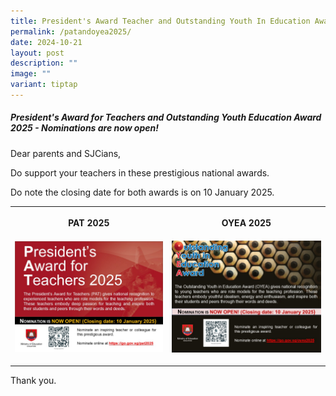```yaml
---
title: President's Award Teacher and Outstanding Youth In Education Award 2025
permalink: /patandoyea2025/
date: 2024-10-21
layout: post
description: ""
image: ""
variant: tiptap
---
```

<h5>President's Award for Teachers and Outstanding Youth Education Award 2025 - Nominations are now open!</h5>
<p>Dear parents and SJCians,</p>
<p>Do support your teachers in these prestigious national awards.</p>
<p>Do note the closing date for both awards is on 10 January 2025.</p>
<table style="minWidth: 50px">
<colgroup>
<col>
<col>
</colgroup>
<tbody>
<tr>
<th rowspan="1" colspan="1">
<p>PAT 2025</p>
</th>
<th rowspan="1" colspan="1">
<p>OYEA 2025</p>
</th>
</tr>
<tr>
<td rowspan="1" colspan="1">
<div class="isomer-image-wrapper">
<img style="width: 100%" height="auto" width="100%" alt="" src="/images/News and Events/Announcements/pat_2025.jpg">
</div>
<p></p>
</td>
<td rowspan="1" colspan="1">
<div class="isomer-image-wrapper">
<img style="width: 100%" height="auto" width="100%" alt="" src="/images/News and Events/Announcements/oyea_2025.jpg">
</div>
<p></p>
</td>
</tr>
</tbody>
</table>
<p>Thank you.</p>